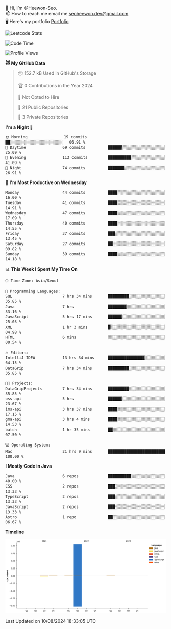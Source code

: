 👋 Hi, I’m @Heewon-Seo.  
📫 How to reach me email me seoheewon.dev@gmail.com   
🖥 Here's my portfolio [Portfolio](https://haileynotes.notion.site/HEEWON-SEO-f98fe97412ee4a6a94fd24fe6832f84c)

![Leetcode Stats](https://leetcode.card.workers.dev/?username=Heewon-Seo)

 <!--START_SECTION:waka-->
![Code Time](http://img.shields.io/badge/Code%20Time-1%2C411%20hrs%2028%20mins-blue)

![Profile Views](http://img.shields.io/badge/Profile%20Views-0-blue)

**🐱 My GitHub Data** 

> 📦 152.7 kB Used in GitHub's Storage 
 > 
> 🏆 0 Contributions in the Year 2024
 > 
> 🚫 Not Opted to Hire
 > 
> 📜 21 Public Repositories 
 > 
> 🔑 3 Private Repositories 
 > 
**I'm a Night 🦉** 

```text
🌞 Morning                19 commits          ██░░░░░░░░░░░░░░░░░░░░░░░   06.91 % 
🌆 Daytime                69 commits          ██████░░░░░░░░░░░░░░░░░░░   25.09 % 
🌃 Evening                113 commits         ██████████░░░░░░░░░░░░░░░   41.09 % 
🌙 Night                  74 commits          ███████░░░░░░░░░░░░░░░░░░   26.91 % 
```
📅 **I'm Most Productive on Wednesday** 

```text
Monday                   44 commits          ████░░░░░░░░░░░░░░░░░░░░░   16.00 % 
Tuesday                  41 commits          ████░░░░░░░░░░░░░░░░░░░░░   14.91 % 
Wednesday                47 commits          ████░░░░░░░░░░░░░░░░░░░░░   17.09 % 
Thursday                 40 commits          ████░░░░░░░░░░░░░░░░░░░░░   14.55 % 
Friday                   37 commits          ███░░░░░░░░░░░░░░░░░░░░░░   13.45 % 
Saturday                 27 commits          ██░░░░░░░░░░░░░░░░░░░░░░░   09.82 % 
Sunday                   39 commits          ████░░░░░░░░░░░░░░░░░░░░░   14.18 % 
```


📊 **This Week I Spent My Time On** 

```text
🕑︎ Time Zone: Asia/Seoul

💬 Programming Languages: 
SQL                      7 hrs 34 mins       █████████░░░░░░░░░░░░░░░░   35.85 % 
Java                     7 hrs               ████████░░░░░░░░░░░░░░░░░   33.16 % 
JavaScript               5 hrs 17 mins       ██████░░░░░░░░░░░░░░░░░░░   25.03 % 
XML                      1 hr 3 mins         █░░░░░░░░░░░░░░░░░░░░░░░░   04.98 % 
HTML                     6 mins              ░░░░░░░░░░░░░░░░░░░░░░░░░   00.54 % 

🔥 Editors: 
IntelliJ IDEA            13 hrs 34 mins      ████████████████░░░░░░░░░   64.15 % 
DataGrip                 7 hrs 34 mins       █████████░░░░░░░░░░░░░░░░   35.85 % 

🐱‍💻 Projects: 
DataGripProjects         7 hrs 34 mins       █████████░░░░░░░░░░░░░░░░   35.85 % 
oss-api                  5 hrs               ██████░░░░░░░░░░░░░░░░░░░   23.67 % 
ims-api                  3 hrs 37 mins       ████░░░░░░░░░░░░░░░░░░░░░   17.15 % 
gma-api                  3 hrs 4 mins        ████░░░░░░░░░░░░░░░░░░░░░   14.53 % 
batch                    1 hr 35 mins        ██░░░░░░░░░░░░░░░░░░░░░░░   07.50 % 

💻 Operating System: 
Mac                      21 hrs 9 mins       █████████████████████████   100.00 % 
```

**I Mostly Code in Java** 

```text
Java                     6 repos             ██████████░░░░░░░░░░░░░░░   40.00 % 
CSS                      2 repos             ███░░░░░░░░░░░░░░░░░░░░░░   13.33 % 
TypeScript               2 repos             ███░░░░░░░░░░░░░░░░░░░░░░   13.33 % 
JavaScript               2 repos             ███░░░░░░░░░░░░░░░░░░░░░░   13.33 % 
Astro                    1 repo              ██░░░░░░░░░░░░░░░░░░░░░░░   06.67 % 
```



**Timeline**

![Lines of Code chart](https://raw.githubusercontent.com/Heewon-Seo/Heewon-Seo/main/assets/bar_graph.png)


 Last Updated on 10/08/2024 18:33:05 UTC
<!--END_SECTION:waka-->

